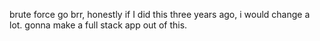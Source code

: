 brute force go brr, honestly if I did this three years ago, i would change a lot.
gonna make a full stack app out of this.
